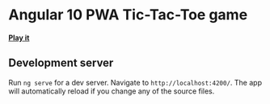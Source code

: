 # Angular 10 PWA Tic-Tac-Toe game

#### [Play it](https://ng-tik-tak-toe.web.app/)

## Development server

Run `ng serve` for a dev server. Navigate to `http://localhost:4200/`. The app will automatically reload if you change any of the source files.

